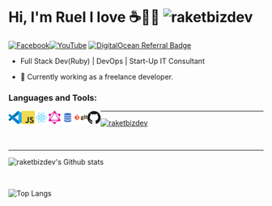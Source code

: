 # Hi, I'm Ruel I love :coffee:👨‍💻 <img src="https://komarev.com/ghpvc/?username=raketbizdev&label=Profile%20views&color=0e75b6&style=flat" alt="raketbizdev" />

[![Facebook](https://img.shields.io/badge/facebook-%231877F2.svg?&style=for-the-badge&logo=facebook&logoColor=white)](https://www.facebook.com/raketbizdev)[![YouTube](https://img.shields.io/badge/youtube-%23FF0000.svg?&style=for-the-badge&logo=youtube&logoColor=white)](https://youtube.com/theitshow)
[![DigitalOcean Referral Badge](https://web-platforms.sfo2.cdn.digitaloceanspaces.com/WWW/Badge%201.svg)](https://www.digitalocean.com/?refcode=8c0dc96f6191&utm_campaign=Referral_Invite&utm_medium=Referral_Program&utm_source=badge)

- Full Stack Dev(Ruby) | DevOps | Start-Up IT Consultant

- :muscle: Currently working as a freelance developer.

### Languages and Tools:
<img align="left" alt="Visual Studio Code" width="26px" src="https://raw.githubusercontent.com/github/explore/80688e429a7d4ef2fca1e82350fe8e3517d3494d/topics/visual-studio-code/visual-studio-code.png" />
<img align="left" alt="JavaScript" width="26px" src="https://raw.githubusercontent.com/github/explore/80688e429a7d4ef2fca1e82350fe8e3517d3494d/topics/javascript/javascript.png" />
<img align="left" alt="React" width="26px" src="https://raw.githubusercontent.com/github/explore/80688e429a7d4ef2fca1e82350fe8e3517d3494d/topics/react/react.png" />
<img align="left" alt="GraphQL" width="26px" src="https://raw.githubusercontent.com/github/explore/80688e429a7d4ef2fca1e82350fe8e3517d3494d/topics/graphql/graphql.png" />
<img align="left" alt="SQL" width="26px" src="https://raw.githubusercontent.com/github/explore/80688e429a7d4ef2fca1e82350fe8e3517d3494d/topics/sql/sql.png" />
<img align="left" alt="Git" width="26px" src="https://raw.githubusercontent.com/github/explore/80688e429a7d4ef2fca1e82350fe8e3517d3494d/topics/git/git.png" />
<img align="left" alt="Github" width="26px" src="https://raw.githubusercontent.com/github/explore/78df643247d429f6cc873026c0622819ad797942/topics/github/github.png" />



---

<p align="left"> <a href="https://github.com/raketbizdev/github-profile-trophy"><img src="https://github-profile-trophy.vercel.app/?username=raketbizdev" alt="raketbizdev" /></a> </p>

<br />

---

![raketbizdev's Github stats](https://github-readme-stats.vercel.app/api?username=raketbizdev&show_icons=true&hide_border=true&count_private=true&theme=tokyonight)

<br/>

![Top Langs](https://github-readme-stats.vercel.app/api/top-langs/?username=raketbizdev&layout=compact&theme="tokyonight")


